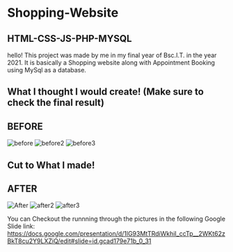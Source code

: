 # Shopping-Website
## HTML-CSS-JS-PHP-MYSQL

hello!
This project was made by me in my final year of Bsc.I.T. in the year 2021.
It is basically a Shopping website along with Appointment Booking using MySql as a database.

## What I thought I would create! (Make sure to check the final result)
## BEFORE
![before](https://user-images.githubusercontent.com/121155302/218396503-52057756-d9cd-4659-8795-f825c615ae42.PNG)
![before2](https://user-images.githubusercontent.com/121155302/218397117-63fd7b9b-5076-442d-bdf6-e0524d824c55.png)
![before3](https://user-images.githubusercontent.com/121155302/218397151-1aa9b91c-9c84-45f4-a9df-3e6fb7ef675a.PNG)

## Cut to What I made!
## AFTER
![After](https://user-images.githubusercontent.com/121155302/218396732-2225da46-2ad5-4d26-9e94-b8c1471ff4d0.JPG)
![after2](https://user-images.githubusercontent.com/121155302/218399566-21f4023f-358f-4088-b064-8e6be25ac0cf.JPG)
![after3](https://user-images.githubusercontent.com/121155302/218399591-8afd72d5-fdd4-4071-b725-37489d2332c3.JPG)

You can Checkout the runnning through the pictures in the following Google Slide link:
https://docs.google.com/presentation/d/1lG93MtTRdiWkhiI_ccTp__2WKt62zBkT8cu2Y9LXZiQ/edit#slide=id.gcad179e71b_0_31
